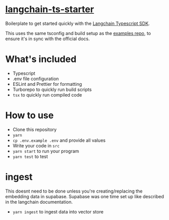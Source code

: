 # [langchain-ts-starter](https://github.com/domeccleston/langchain-ts-starter)

Boilerplate to get started quickly with the [Langchain Typescript SDK](https://github.com/hwchase17/langchainjs).

This uses the same tsconfig and build setup as the [examples repo](https://github.com/hwchase17/langchainjs/tree/main/examples), to ensure it's in sync with the official docs.

# What's included

- Typescript
- .env file configuration
- ESLint and Prettier for formatting
- Turborepo to quickly run build scripts
- `tsx` to quickly run compiled code

# How to use

- Clone this repository
- `yarn`
- `cp .env.example .env` and provide all values
- Write your code in `src`
- `yarn start` to run your program
- `yarn test` to test

# ingest

This doesnt need to be done unless you're creating/replacing the embedding data in supabase. Supabase was one time set up like described in the langchain documentation.

- `yarn ingest` to ingest data into vector store
